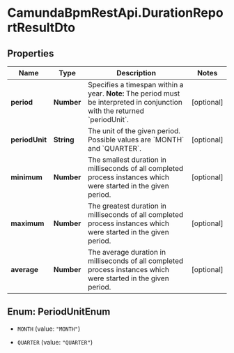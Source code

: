 # CamundaBpmRestApi.DurationReportResultDto

## Properties

Name | Type | Description | Notes
------------ | ------------- | ------------- | -------------
**period** | **Number** | Specifies a timespan within a year. **Note:** The period must be interpreted in conjunction with the returned &#x60;periodUnit&#x60;. | [optional] 
**periodUnit** | **String** | The unit of the given period. Possible values are &#x60;MONTH&#x60; and &#x60;QUARTER&#x60;. | [optional] 
**minimum** | **Number** | The smallest duration in milliseconds of all completed process instances which were started in the given period. | [optional] 
**maximum** | **Number** | The greatest duration in milliseconds of all completed process instances which were started in the given period. | [optional] 
**average** | **Number** | The average duration in milliseconds of all completed process instances which were started in the given period. | [optional] 



## Enum: PeriodUnitEnum


* `MONTH` (value: `"MONTH"`)

* `QUARTER` (value: `"QUARTER"`)




